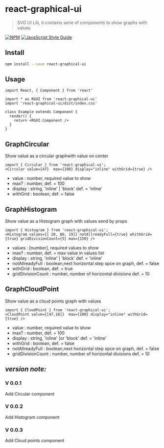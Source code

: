 # react-graphical-ui

> SVG UI Lib, it contains serie of components to show graphs with values

[![NPM](https://img.shields.io/npm/v/react-graphical-ui.svg)](https://www.npmjs.com/package/react-graphical-ui) [![JavaScript Style Guide](https://img.shields.io/badge/code_style-standard-brightgreen.svg)](https://standardjs.com)

## Install

```bash
npm install --save react-graphical-ui
```

## Usage

```tsx
import React, { Component } from 'react'

import * as RGUI from 'react-graphical-ui'
import 'react-graphical-ui/dist/index.css'

class Example extends Component {
  render() {
    return <RGUI.Component />
  }
}
```

## GraphCircular
Show value as a circular graphwith value on center
```tsx
import { Circular } from 'react-graphical-ui';
<Circular value={47}  max={100} display="inline" withGrid={true} />
```

* value  : number, required value to show
* max? : number,  def. = 100
* display : string, 'inline' | 'block' def. = 'inline'
* withGrid : boolean, def. = false

## GraphHistogram

Show value as a Histogram graph with values send by props

```tsx
import { Histogram } from 'react-graphical-ui';
<Histogram values={[ 20, 80, 19]} notAllreadyFull={true} whithGrid={true} gridDivisionCount={5} max={150} />
```

* values  : [number], required values to show
* max? : number,  def. = max value in values list
* display : string, 'inline' | 'block' def. = 'inline'
* notAllreadyFull : boolean,next horizontal step spce on graph, def. = false
* withGrid : boolean, def. = true
* gridDivisionCount : number, number of horizontal divisions def. = 10

## GraphCloudPoint

Show value as a cloud points graph with values

```tsx
import { CloudPoint } from 'react-graphical-ui';
<CloudPoint value={[47,18]}  max={100} display="inline" withGrid={true} />
```

* value  : number, required value to show
* max? : number,  def. = 100
* display : string, 'inline' |or 'block' def. = 'inline'
* withGrid : boolean, def. = false
* notAllreadyFull : boolean,next horizontal step spce on graph, def. = false
* gridDivisionCount : number, number of horizontal divisions def. = 10

## ***version note:***

### V 0.0.1

  Add Circular component

### V 0.0.2

  Add Histogram component

### V 0.0.3

  Add Cloud points component
  